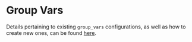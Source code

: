 # Group Vars

Details pertaining to existing `group_vars` configurations, as well as how to create new ones, can be found
[here](https://github.com/HeliumEdu/deploy/wiki/Group-Variables).